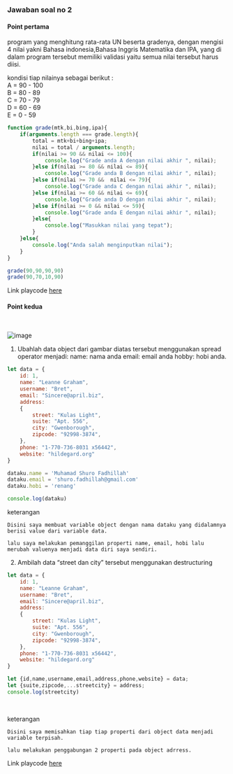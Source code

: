 ### Jawaban soal no 2

#### Point pertama

program yang menghitung rata-rata UN beserta gradenya, dengan mengisi 4 nilai yakni Bahasa indonesia,Bahasa Inggris Matematika dan IPA, yang di dalam program tersebut memiliki validasi yaitu semua nilai tersebut harus diisi.

kondisi tiap nilainya sebagai berikut : <br>
A = 90 - 100 <br>
B = 80 - 89 <br>
C = 70 - 79 <br>
D = 60 - 69 <br>
E =  0 - 59 <br>

```js
function grade(mtk,bi,bing,ipa){
    if(arguments.length === grade.length){
        total = mtk+bi+bing+ipa;
        nilai = total / arguments.length;
        if(nilai >= 90 && nilai <= 100){
            console.log("Grade anda A dengan nilai akhir ", nilai);
        }else if(nilai >= 80 && nilai <= 89){
            console.log("Grade anda B dengan nilai akhir ", nilai);
        }else if(nilai >= 70 &&  nilai <= 79){
            console.log("Grade anda C dengan nilai akhir ", nilai);
        }else if(nilai >= 60 && nilai <= 69){
            console.log("Grade anda D dengan nilai akhir ", nilai);
        }else if(nilai >= 0 && nilai <= 59){
            console.log("Grade anda E dengan nilai akhir ", nilai);
        }else{
            console.log("Masukkan nilai yang tepat");
        }       
    }else{
        console.log("Anda salah menginputkan nilai");
    }
}

grade(90,90,90,90)
grade(90,70,10,90)
```

Link playcode [here](https://playcode.io/736689/)
<br>

#### Point kedua
<br>

![image](https://res.cloudinary.com/devloops7/image/upload/v1612761431/chunin/screenshot-docs.google.com-2021.02.08-12_14_19_byiobb.png)
<br>

1. Ubahlah data object dari gambar diatas tersebut menggunakan spread operator menjadi: name: nama anda email: email anda hobby: hobi anda. 

```js
let data = {
    id: 1,
    name: "Leanne Graham",
    username: "Bret",
    email: "Sincere@april.biz",
    address:
    {
        street: "Kulas Light",
        suite: "Apt. 556",
        city: "Gwenborough",
        zipcode: "92998-3874",
    },
    phone: "1-770-736-8031 x56442",
    website: "hildegard.org"
}

dataku.name = 'Muhamad Shuro Fadhillah'
dataku.email = 'shuro.fadhillah@gmail.com'
dataku.hobi = 'renang'

console.log(dataku)
```

keterangan
```
Disini saya membuat variable object dengan nama dataku yang didalamnya berisi value dari variable data.

lalu saya melakukan pemanggilan properti name, email, hobi lalu merubah valuenya menjadi data diri saya sendiri.
```

2. Ambilah data “street dan city” tersebut menggunakan destructuring

```js
let data = {
    id: 1,
    name: "Leanne Graham",
    username: "Bret",
    email: "Sincere@april.biz",
    address:
    {
        street: "Kulas Light",
        suite: "Apt. 556",
        city: "Gwenborough",
        zipcode: "92998-3874",
    },
    phone: "1-770-736-8031 x56442",
    website: "hildegard.org"
}

let {id,name,username,email,address,phone,website} = data;
let {suite,zipcode,...streetcity} = address;
console.log(streetcity)
```
<br>

keterangan
```
Disini saya memisahkan tiap tiap properti dari object data menjadi variable terpisah.

lalu melakukan penggabungan 2 properti pada object adrress.
```

Link playcode [here](https://playcode.io/736689/)